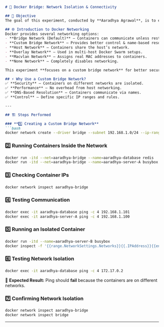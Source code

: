 ```md
# 🐳 Docker Bridge: Network Isolation & Connectivity  

## 📌 Objective  
The goal of this experiment, conducted by **Aaradhya Agrawal**, is to explore **network isolation in Docker containers**. We test how containers inside a **custom bridge network** can communicate, while those on **different networks remain isolated**.  

## 🌐 Introduction to Docker Networking  
Docker provides several networking options:  
- **Bridge Network (Default)** – Containers can communicate unless restricted.  
- **Custom Bridge Network** – Provides better control & name-based resolution.  
- **Host Network** – Containers share the host’s network.  
- **Overlay Network** – Used in multi-host Docker Swarm setups.  
- **Macvlan Network** – Assigns real MAC addresses to containers.  
- **None Network** – Completely disables networking.  

This experiment **focuses on a custom bridge network** for better security and performance.  

## ⚡ Why Use a Custom Bridge Network?  
✅ **Security** – Containers on different networks are isolated.  
✅ **Performance** – No overhead from host networking.  
✅ **DNS-Based Resolution** – Containers communicate via names.  
✅ **Control** – Define specific IP ranges and rules.  

---

## 🏗 Steps Performed  

### **1️⃣ Creating a Custom Bridge Network**
```bash
docker network create --driver bridge --subnet 192.168.1.0/24 --ip-range 192.168.1.100/25 aaradhya-bridge
```

### **2️⃣ Running Containers Inside the Network**
```bash
docker run -itd --net=aaradhya-bridge --name=aaradhya-database redis
docker run -itd --net=aaradhya-bridge --name=aaradhya-server-A busybox
```

### **3️⃣ Checking Container IPs**
```bash
docker network inspect aaradhya-bridge
```

### **4️⃣ Testing Communication**
```bash
docker exec -it aaradhya-database ping -c 4 192.168.1.101
docker exec -it aaradhya-server-A ping -c 4 192.168.1.100
```

### **5️⃣ Running an Isolated Container**
```bash
docker run -itd --name=aaradhya-server-B busybox
docker inspect -f '{{range.NetworkSettings.Networks}}{{.IPAddress}}{{end}}' aaradhya-server-B
```

### **6️⃣ Testing Network Isolation**
```bash
docker exec -it aaradhya-database ping -c 4 172.17.0.2
```
🚨 **Expected Result:** Ping should **fail** because the containers are on different networks.

### **7️⃣ Confirming Network Isolation**
```bash
docker network inspect aaradhya-bridge
docker network inspect bridge
```

---
